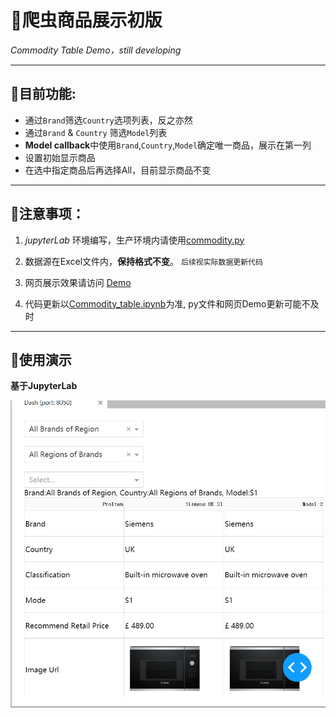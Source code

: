 # 🌈爬虫商品展示初版
   *Commodity Table Demo，still developing*
   
---

## 💎目前功能:

* 通过`Brand`筛选`Country`选项列表，反之亦然
* 通过`Brand` & `Country` 筛选`Model`列表
* **Model callback**中使用`Brand`,`Country`,`Model`确定唯一商品，展示在第一列
* 设置初始显示商品
* 在选中指定商品后再选择All，目前显示商品不变

---

## 🚧注意事项：


1.  *jupyterLab* 环境编写，生产环境内请使用[commodity.py](https://github.com/Aureliano-Berlindia/Commodity_table/blob/master/commodity.py)

2.  数据源在Excel文件内，**保持格式不变**。 `后续视实际数据更新代码`

3.  网页展示效果请访问 [Demo](http://wberlin.cn:9999)  

4.  代码更新以[Commodity_table.ipynb](https://github.com/Aureliano-Berlindia/Commodity_table/blob/master/commodity_table.ipynb)为准, py文件和网页Demo更新可能不及时

---

## 👀使用演示

**基于JupyterLab**

<img src="https://raw.githubusercontent.com/Aureliano-Berlindia/Commodity_table/master/demo_gif.gif" align="center">
